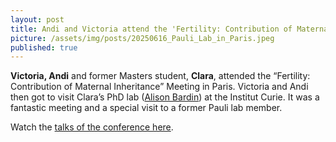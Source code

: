 ```yaml
---
layout: post
title: Andi and Victoria attend the 'Fertility: Contribution of Maternal Inheritance' Meeting in Paris 
picture: /assets/img/posts/20250616_Pauli_Lab_in_Paris.jpeg
published: true
---
```

**Victoria, Andi** and former Masters student, **Clara**, attended the “Fertility: Contribution of Maternal Inheritance” Meeting in Paris. Victoria and Andi then got to visit Clara’s PhD lab ([Alison Bardin](https://institut-curie.org/team/bardin)) at the Institut Curie. It was a fantastic meeting and a special visit to a former Pauli lab member.

Watch the [talks of the conference here](https://www.youtube.com/watch?v=8jTQ_e84zG4).

